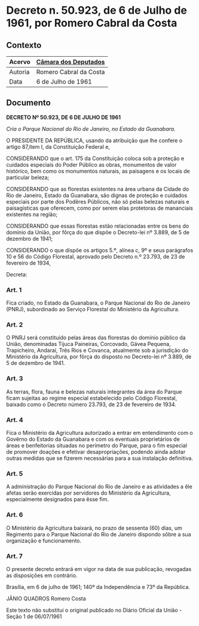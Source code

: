# Decreto n. 50.923, de 6 de Julho de 1961, por Romero Cabral da Costa

## Contexto

|Acervo| [Câmara dos Deputados](https://www2.camara.leg.br/legin/fed/decret/1960-1969/decreto-50923-6-julho-1961-391130-publicacaooriginal-1-pe.html) |
|-|-|
|Autoria|Romero Cabral da Costa|
|Data|6 de Julho de 1961|

## Documento

__DECRETO Nº 50.923, DE 6 DE JULHO DE 1961__

_Cria o Parque Nacional do Rio de Janeiro, no Estado da Guanabara._

O PRESIDENTE DA REPÚBLICA, usando da atribuição que lhe confere o artigo 87,item I, da Constituição Federal e,

CONSIDERANDO que o art. 175 da Constituição coloca sob a proteção e cuidados especiais do Poder Público as obras, monumentos de valor histórico, bem como os monumentos naturais, as paisagens e os locais de particular beleza;

CONSIDERANDO que as florestas existentes na área urbana da Cidade do Rio de Janeiro, Estado da Guanabara, são dignas de proteção e cuidados especiais por parte dos Podêres Públicos, não só pelas belezas naturais e paisagísticas que oferecem, como por serem elas protetoras de mananciais existentes na região;

CONSIDERANDO que essas florestas estão relacionadas entre os bens do domínio da União, por fôrça do que dispõe o Decreto-lei nº 3.889, de 5 de dezembro de 1941;

CONSIDERANDO o que dispõe os artigos 5.º, alínea c, 9º e seus parágrafos 10 e 56 do Código Florestal, aprovado pelo Decreto n.º 23.793, de 23 de fevereiro de 1934,

Decreta:

### Art. 1

Fica criado, no Estado da Guanabara, o Parque Nacional do Rio de Janeiro (PNRJ), subordinado ao Serviço Florestal do Ministério da Agricultura.

### Art. 2

O PNRJ será constituído pelas áreas das florestas do domínio público da União, denominadas Tijuca Paineiras, Corcovado, Gávea Pequena, Trapicheiro, Andaraí, Três Rios e Covanca, atualmente sob a jurisdição do Ministério da Agricultura, por fôrça do disposto no Decreto-lei nº 3.889, de 5 de dezembro de 1941.

### Art. 3

As terras, flora, fauna e belezas naturais integrantes da área do Parque ficam sujeitas ao regime especial estabelecido pelo Código Florestal, baixado como o Decreto número 23.793, de 23 de fevereiro de 1934.

### Art. 4

Fica o Ministério da Agricultura autorizado a entrar em entendimento com o Govêrno do Estado da Guanabara e com os eventuais proprietários de áreas e benfeitorias situadas no perímetro do Parque, para o fim especial de promover doações e efetivar desapropriações, podendo ainda adotar outras medidas que se fizerem necessárias para a sua instalação definitiva.

### Art. 5

A administração do Parque Nacional do Rio de Janeiro e as atividades a êle afetas serão exercidas por servidores do Ministério da Agricultura, especialmente designados para êsse fim.

### Art. 6

O Ministério da Agricultura baixará, no prazo de sessenta (60) dias, um Regimento para o Parque Nacional do Rio de Janeiro dispondo sôbre a sua organização e funcionamento.

### Art. 7

O presente decreto entrará em vigor na data de sua publicação, revogadas as disposições em contrário.

Brasília, em 6 de julho de 1961; 140º da Independência e 73º da República.

JÂNIO QUADROS
Romero Costa

Este texto não substitui o original publicado no Diário Oficial da União - Seção 1 de 06/07/1961